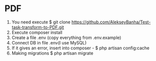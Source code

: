 # PDF
 
1) You need execute $ git clone https://github.com/AlekseyBanha/Test-task-transform-to-PDF.git 
2) Execute composer install
3) Create a file .env (copy everything from .env.example)
4) Сonnect DB in file .env(I use MySQL)
5) If it gives an error, insert into composer - $ php artisan config:cache
6) Making migrations $ php artisan migrate
